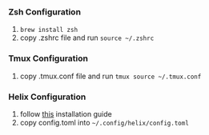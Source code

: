 ### Zsh Configuration
 
1. `brew install zsh`
2. copy .zshrc file and run `source ~/.zshrc`

### Tmux Configuration

1. copy .tmux.conf file and run `tmux source ~/.tmux.conf`

### Helix Configuration

1. follow [this](https://docs.helix-editor.com/install.html) installation guide
2. copy config.toml into `~/.config/helix/config.toml`
